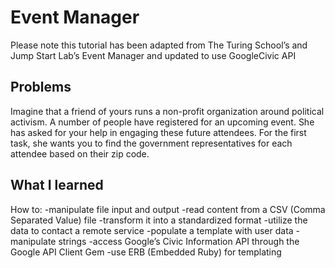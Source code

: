 # Event Manager
Please note this tutorial has been adapted from The Turing School’s and Jump Start Lab’s Event Manager and updated to use GoogleCivic API

Problems
-
Imagine that a friend of yours runs a non-profit organization around political activism. A number of people have registered for an upcoming event. She has asked for your help in engaging these future attendees. For the first task, she wants you to find the government representatives for each attendee based on their zip code.

What I learned
-
How to:
-manipulate file input and output
-read content from a CSV (Comma Separated Value) file
-transform it into a standardized format
-utilize the data to contact a remote service
-populate a template with user data
-manipulate strings
-access Google’s Civic Information API through the Google API Client Gem
-use ERB (Embedded Ruby) for templating
